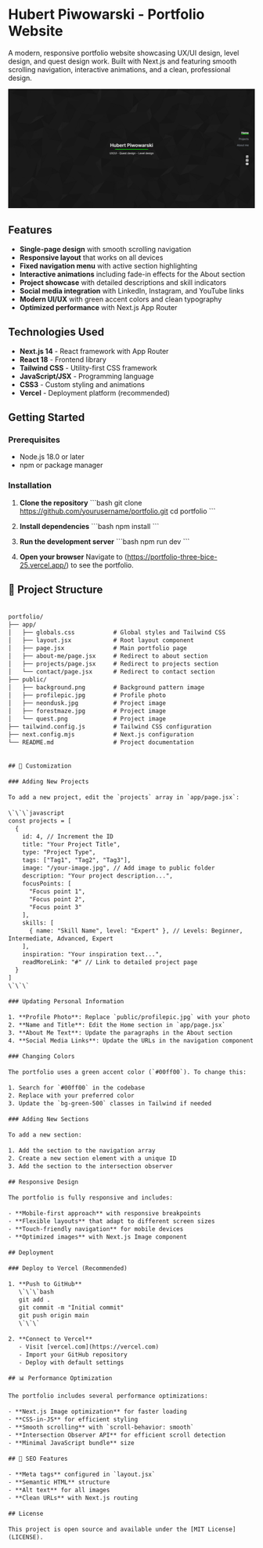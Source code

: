 # Hubert Piwowarski - Portfolio Website

A modern, responsive portfolio website showcasing UX/UI design, level design, and quest design work. Built with Next.js and featuring smooth scrolling navigation, interactive animations, and a clean, professional design.

![Portfolio Preview](public/portfolio-preview.png)

##  Features

- **Single-page design** with smooth scrolling navigation
- **Responsive layout** that works on all devices
- **Fixed navigation menu** with active section highlighting
- **Interactive animations** including fade-in effects for the About section
- **Project showcase** with detailed descriptions and skill indicators
- **Social media integration** with LinkedIn, Instagram, and YouTube links
- **Modern UI/UX** with green accent colors and clean typography
- **Optimized performance** with Next.js App Router

##  Technologies Used

- **Next.js 14** - React framework with App Router
- **React 18** - Frontend library
- **Tailwind CSS** - Utility-first CSS framework
- **JavaScript/JSX** - Programming language
- **CSS3** - Custom styling and animations
- **Vercel** - Deployment platform (recommended)

##  Getting Started

### Prerequisites

- Node.js 18.0 or later
- npm or package manager

### Installation

1. **Clone the repository**
   \`\`\`bash
   git clone https://github.com/yourusername/portfolio.git
   cd portfolio
   \`\`\`

2. **Install dependencies**
   \`\`\`bash
   npm install
   \`\`\`

3. **Run the development server**
   \`\`\`bash
   npm run dev
   \`\`\`

4. **Open your browser**
   Navigate to (https://portfolio-three-bice-25.vercel.app/) to see the portfolio.

## 📁 Project Structure

```plaintext

portfolio/
├── app/
│   ├── globals.css           # Global styles and Tailwind CSS
│   ├── layout.jsx            # Root layout component
│   ├── page.jsx              # Main portfolio page
│   ├── about-me/page.jsx     # Redirect to about section
│   ├── projects/page.jsx     # Redirect to projects section
│   └── contact/page.jsx      # Redirect to contact section
├── public/
│   ├── background.png        # Background pattern image
│   ├── profilepic.jpg        # Profile photo
│   ├── neondusk.jpg          # Project image
│   ├── forestmaze.jpg        # Project image
│   └── quest.png             # Project image
├── tailwind.config.js        # Tailwind CSS configuration
├── next.config.mjs           # Next.js configuration
└── README.md                 # Project documentation


## 🎨 Customization

### Adding New Projects

To add a new project, edit the `projects` array in `app/page.jsx`:

\`\`\`javascript
const projects = [
  {
    id: 4, // Increment the ID
    title: "Your Project Title",
    type: "Project Type",
    tags: ["Tag1", "Tag2", "Tag3"],
    image: "/your-image.jpg", // Add image to public folder
    description: "Your project description...",
    focusPoints: [
      "Focus point 1",
      "Focus point 2",
      "Focus point 3"
    ],
    skills: [
      { name: "Skill Name", level: "Expert" }, // Levels: Beginner, Intermediate, Advanced, Expert
    ],
    inspiration: "Your inspiration text...",
    readMoreLink: "#" // Link to detailed project page
  }
]
\`\`\`

### Updating Personal Information

1. **Profile Photo**: Replace `public/profilepic.jpg` with your photo
2. **Name and Title**: Edit the Home section in `app/page.jsx`
3. **About Me Text**: Update the paragraphs in the About section
4. **Social Media Links**: Update the URLs in the navigation component

### Changing Colors

The portfolio uses a green accent color (`#00ff00`). To change this:

1. Search for `#00ff00` in the codebase
2. Replace with your preferred color
3. Update the `bg-green-500` classes in Tailwind if needed

### Adding New Sections

To add a new section:

1. Add the section to the navigation array
2. Create a new section element with a unique ID
3. Add the section to the intersection observer

## Responsive Design

The portfolio is fully responsive and includes:

- **Mobile-first approach** with responsive breakpoints
- **Flexible layouts** that adapt to different screen sizes
- **Touch-friendly navigation** for mobile devices
- **Optimized images** with Next.js Image component

## Deployment

### Deploy to Vercel (Recommended)

1. **Push to GitHub**
   \`\`\`bash
   git add .
   git commit -m "Initial commit"
   git push origin main
   \`\`\`

2. **Connect to Vercel**
   - Visit [vercel.com](https://vercel.com)
   - Import your GitHub repository
   - Deploy with default settings

## 📊 Performance Optimization

The portfolio includes several performance optimizations:

- **Next.js Image optimization** for faster loading
- **CSS-in-JS** for efficient styling
- **Smooth scrolling** with `scroll-behavior: smooth`
- **Intersection Observer API** for efficient scroll detection
- **Minimal JavaScript bundle** size

## 🎯 SEO Features

- **Meta tags** configured in `layout.jsx`
- **Semantic HTML** structure
- **Alt text** for all images
- **Clean URLs** with Next.js routing

## License

This project is open source and available under the [MIT License](LICENSE).


